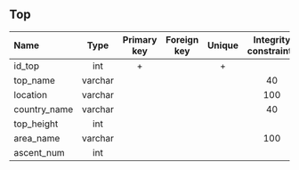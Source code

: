 ## Top
 
 |Name|Type|Primary key|Foreign key|Unique|Integrity constraints|Null/not null|
 |:----|:----:|:-----------:|:-----------:|:------:|:----------------------:|:------:|
 |id_top|int|+| | + | |not null|
 |top_name|varchar| | | | 40| not null|
 |location|varchar| | | | 100| not null|
 |country_name|varchar| | | |40| not null|
 |top_height|int| | | | | not null|
 |area_name|varchar| | | |100| not null|
 |ascent_num|int| | | | | not null|